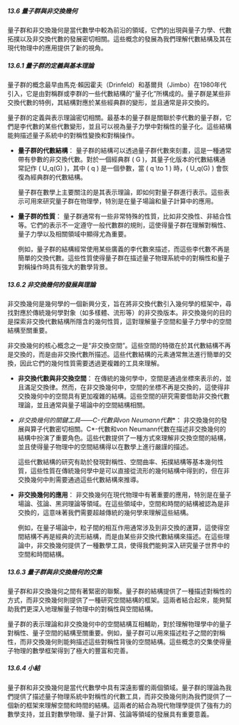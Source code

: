 ##### 13.6 量子群與非交換幾何

量子群和非交換幾何是當代數學中較為前沿的領域，它們的出現與量子力學、代數拓撲以及非交換代數的發展密切相關。這些概念的發展為我們理解代數結構及其在現代物理中的應用提供了新的視角。

##### 13.6.1 量子群的定義與基本理論

量子群的概念最早由馬克·賴因霍夫（Drinfeld）和基爾貝（Jimbo）在1980年代引入，它是由對稱群或李群的一些代數結構的“量子化”所構成的。量子群是某些非交換代數的特例，其結構對應於某些經典群的變形，並且通常是非交換的。

量子群的定義與表示理論密切相關。最基本的量子群是關聯於李代數的量子群，它們是李代數的某些代數變形，並且可以視為量子力學中對稱性的量子化。這些結構能夠描述量子系統中的對稱性變換和對稱操作。

- **量子群的代數結構**：
  量子群的結構可以透過量子群代數來刻畫，這是一種通常帶有參數的非交換代數。對於一個經典群 \( G \)，其量子化版本的代數結構通常記作 \( U_q(G) \)，其中 \( q \) 是一個參數，當 \( q \to 1 \) 時，\( U_q(G) \) 會恢復為經典群的代數結構。

  量子群在數學上主要關注的是其表示理論，即如何對量子群進行表示。這些表示可用來研究量子群在物理學，特別是在量子場論和量子計算中的應用。

- **量子群的性質**：
  量子群通常有一些非常特殊的性質，比如非交換性、非結合性等。它們的表示不一定遵守一般代數群的規則，這使得量子群在理解對稱性、量子力學以及相關領域中顯得尤為重要。

  例如，量子群的結構經常使用某些廣義的李代數來描述，而這些李代數不再是簡單的交換代數。這些性質使得量子群在描述量子物理系統中的對稱性和量子對稱操作時具有強大的數學背景。

##### 13.6.2 非交換幾何的發展與理論

非交換幾何是幾何學的一個新興分支，旨在將非交換代數引入幾何學的框架中，尋找對應於傳統幾何學對象（如多樣體、流形等）的非交換版本。非交換幾何的目的是探索非交換代數結構所隱含的幾何性質，這對理解量子空間和量子力學中的空間結構至關重要。

非交換幾何的核心概念之一是“非交換空間”。這些空間的特徵在於其代數結構不再是交換的，而是由非交換代數所描述。這些代數結構的元素通常無法進行簡單的交換，因此它們的幾何性質需要透過更複雜的工具來理解。

- **非交換代數與非交換空間**：
  在傳統的幾何學中，空間是通過坐標來表示的，並且滿足交換律。然而，在非交換幾何中，空間的坐標不再是交換的，這使得非交換幾何中的空間具有更加複雜的結構。這些空間的研究需要借助非交換代數理論，並且通常與量子場論中的空間結構相關。

- **非交換幾何的關鍵工具——C*-代數與von Neumann代數**：
  非交換幾何的發展與算子代數密切相關。C*-代數和von Neumann代數在描述非交換幾何的結構中扮演了重要角色。這些代數提供了一種方式來理解非交換空間的結構，並且使得量子物理中的空間結構得以在數學上進行嚴謹的描述。

  這些代數結構的研究有助於發現對稱性、空間曲率、拓撲結構等基本幾何性質，這些性質在傳統幾何學中是可以直接從流形的幾何結構中得到的，但在非交換幾何中則需要通過這些代數結構來推導。

- **非交換幾何的應用**：
  非交換幾何在現代物理中有著重要的應用，特別是在量子場論、弦論、黑洞理論等領域。在這些領域中，空間和時間的結構被認為是非交換的，這意味著我們需要超越傳統的幾何學來理解這些結構。

  例如，在量子場論中，粒子間的相互作用通常涉及到非交換的運算，這使得空間結構不再是經典的流形結構，而是由某些非交換代數結構來描述。在這些理論中，非交換幾何提供了一種數學工具，使得我們能夠深入研究量子世界中的空間和時間結構。

##### 13.6.3 量子群與非交換幾何的交集

量子群和非交換幾何之間有著緊密的聯繫。量子群的結構提供了一種描述對稱性的方式，而非交換幾何則提供了一種研究空間結構的框架。這兩者結合起來，能夠幫助我們更深入地理解量子物理中的對稱性與空間結構。

量子群的表示理論和非交換幾何中的空間結構互相輔助，對於理解物理學中的量子對稱性、量子空間的結構至關重要。例如，量子群可以用來描述粒子之間的對稱性，而非交換幾何則能夠描述這些對稱性背後的空間結構。這些概念的交集使得量子物理的數學框架得到了極大的豐富和完善。

##### 13.6.4 小結

量子群和非交換幾何是當代代數學中具有深遠影響的兩個領域。量子群的理論為我們提供了描述量子物理系統中對稱性的代數工具，而非交換幾何則為我們提供了一個新的框架來理解空間和時間的結構。這兩者的結合為現代物理學提供了強有力的數學支持，並且對數學物理、量子計算、弦論等領域的發展具有重要意義。